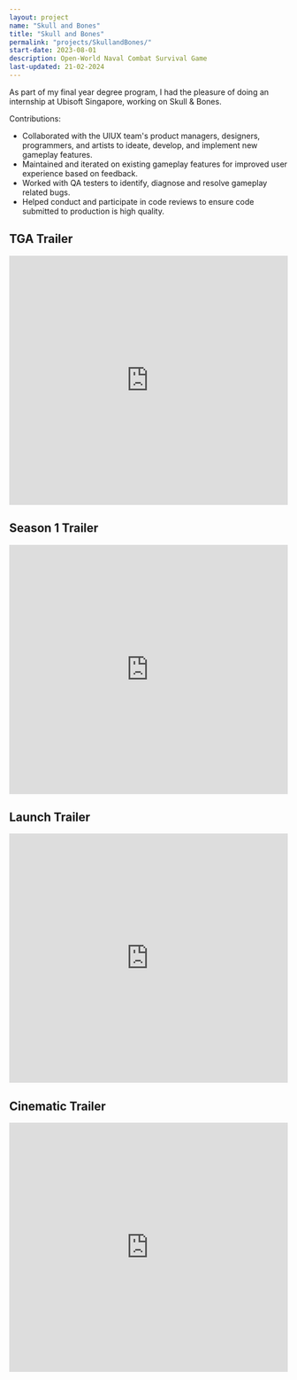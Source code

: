 ```yaml
---
layout: project
name: "Skull and Bones"
title: "Skull and Bones"
permalink: "projects/SkullandBones/"
start-date: 2023-08-01
description: Open-World Naval Combat Survival Game
last-updated: 21-02-2024
---
```


As part of my final year degree program, I had the pleasure of doing an internship at Ubisoft Singapore, working on Skull & Bones.

Contributions: 
<ul>
	<li>Collaborated with the UIUX team's product managers, designers, programmers, and artists to ideate, develop, and implement new gameplay features.</li>
	<li> Maintained and iterated on existing gameplay features for improved user experience based on feedback.</li>
	<li> Worked with QA testers to identify, diagnose and resolve gameplay related bugs.</li>
	<li> Helped conduct and participate in code reviews to ensure code submitted to production is high quality.</li>
</ul>

## <b> TGA Trailer
<iframe width="100%" height="450" src="https://www.youtube.com/embed/aJy3FXGb6ok" title="Skull and Bones TGA Trailer" frameborder="0" allow="accelerometer; autoplay; clipboard-write; encrypted-media; gyroscope; picture-in-picture; web-share" allowfullscreen></iframe>

## <b> Season 1 Trailer
<iframe width="100%" height="450" src="https://www.youtube.com/embed/s_j0vBUqArk" title="Skull and Bones Season1 Trailer" frameborder="0" allow="accelerometer; autoplay; clipboard-write; encrypted-media; gyroscope; picture-in-picture; web-share" allowfullscreen></iframe>

## <b> Launch Trailer
<iframe width="100%" height="450" src="https://www.youtube.com/embed/OmDYo7MbQxo" title="Skull and Bones Launch Trailer" frameborder="0" allow="accelerometer; autoplay; clipboard-write; encrypted-media; gyroscope; picture-in-picture; web-share" allowfullscreen></iframe>

## <b> Cinematic Trailer
<iframe width="100%" height="450" src="https://www.youtube.com/embed/8i2eHxj5NMU" title="Skull and Bones Cinematic Trailer" frameborder="0" allow="accelerometer; autoplay; clipboard-write; encrypted-media; gyroscope; picture-in-picture; web-share" allowfullscreen></iframe>
